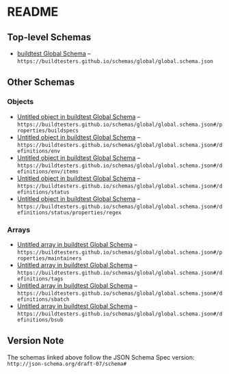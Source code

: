 # README

## Top-level Schemas

-   [buildtest Global Schema](./global.md) – `https://buildtesters.github.io/schemas/global/global.schema.json`

## Other Schemas

### Objects

-   [Untitled object in buildtest Global Schema](./global-properties-buildspecs.md "This section is used to define one or more tests (buildspecs)") – `https://buildtesters.github.io/schemas/global/global.schema.json#/properties/buildspecs`
-   [Untitled object in buildtest Global Schema](./global-definitions-env.md "One or more key value pairs for an environment (key=value)") – `https://buildtesters.github.io/schemas/global/global.schema.json#/definitions/env`
-   [Untitled object in buildtest Global Schema](./global-definitions-env-items.md) – `https://buildtesters.github.io/schemas/global/global.schema.json#/definitions/env/items`
-   [Untitled object in buildtest Global Schema](./global-definitions-status.md "The status section describes how buildtest detects PASS/FAIL on test") – `https://buildtesters.github.io/schemas/global/global.schema.json#/definitions/status`
-   [Untitled object in buildtest Global Schema](./global-definitions-status-properties-regex.md "Perform regular expression search using re") – `https://buildtesters.github.io/schemas/global/global.schema.json#/definitions/status/properties/regex`

### Arrays

-   [Untitled array in buildtest Global Schema](./global-properties-maintainers.md "One or more maintainers or aliases") – `https://buildtesters.github.io/schemas/global/global.schema.json#/properties/maintainers`
-   [Untitled array in buildtest Global Schema](./global-definitions-tags.md "Classify tests using a tag name, this can be used for categorizing test and building tests using --tags option") – `https://buildtesters.github.io/schemas/global/global.schema.json#/definitions/tags`
-   [Untitled array in buildtest Global Schema](./global-definitions-sbatch.md "This field is used for specifying #SBATCH options in test script") – `https://buildtesters.github.io/schemas/global/global.schema.json#/definitions/sbatch`
-   [Untitled array in buildtest Global Schema](./global-definitions-bsub.md "This field is used for specifying #BSUB options in test script") – `https://buildtesters.github.io/schemas/global/global.schema.json#/definitions/bsub`

## Version Note

The schemas linked above follow the JSON Schema Spec version: `http://json-schema.org/draft-07/schema#`
